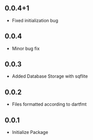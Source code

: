 ## 0.0.4+1
* Fixed initialization bug
## 0.0.4
* Minor bug fix
## 0.0.3
* Added Database Storage with sqflite
## 0.0.2 
* Files formatted according to dartfmt
## 0.0.1
* Initialize Package